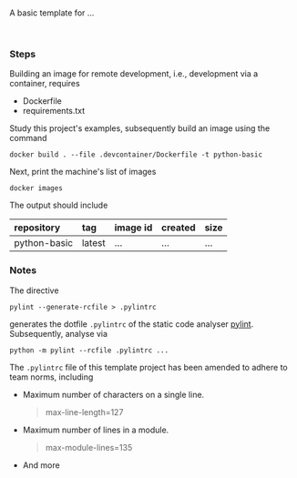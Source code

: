 <br>

A basic template for ...

<br>

### Steps

Building an image for remote development, i.e., development via a container, requires

* Dockerfile
* requirements.txt

Study this project's examples, subsequently build an image using the command

```shell
docker build . --file .devcontainer/Dockerfile -t python-basic
```

Next, print the machine's list of images

```shell
docker images
```

The output should include

|repository|tag|image id|created|size|
|:---|:---|:---|:---|:---|
|python-basic|latest|$\ldots$|$\ldots$|$\ldots$|


### Notes

The directive

```shell
pylint --generate-rcfile > .pylintrc
```

generates the dotfile `.pylintrc` of the static code analyser [pylint](https://pylint.pycqa.org/en/latest/user_guide/checkers/features.html).  Subsequently, analyse via

```shell
python -m pylint --rcfile .pylintrc ...
```

The `.pylintrc` file of this template project has been amended to adhere to team norms, including

* Maximum number of characters on a single line.
  > max-line-length=127

* Maximum number of lines in a module.
  > max-module-lines=135

* And more




<br>
<br>

<br>
<br>

<br>
<br>

<br>
<br>














